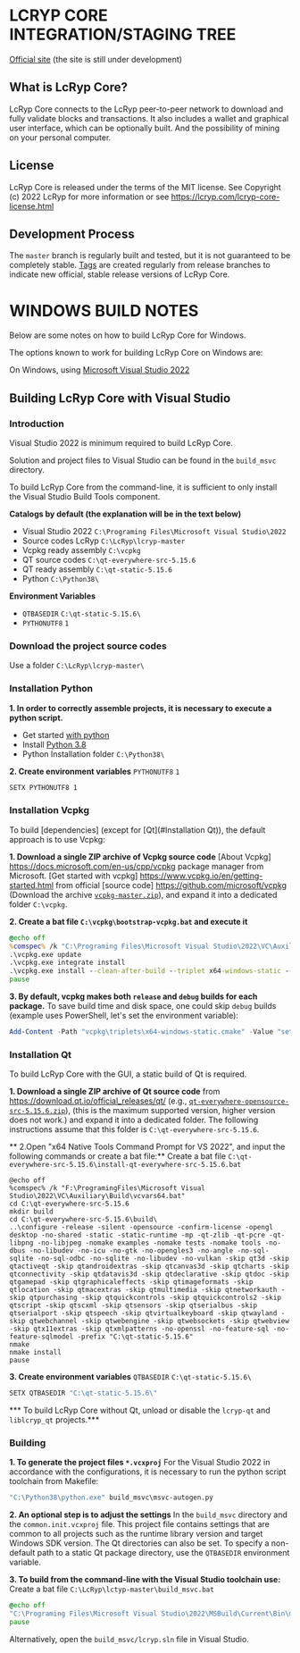 LCRYP CORE INTEGRATION/STAGING TREE
===================================

[Official site](https://www.lcryp.com) (the site is still under development)

What is LcRyp Core?
-------------------

LcRyp Core connects to the LcRyp peer-to-peer network to download and fully
validate blocks and transactions. It also includes a wallet and graphical user
interface, which can be optionally built. And the possibility of mining on 
your personal computer.

License
-------

LcRyp Core is released under the terms of the MIT license. See Copyright (c) 2022 LcRyp for more
information or see https://lcryp.com/lcryp-core-license.html

Development Process
-------------------

The `master` branch is regularly built and tested, but it is not guaranteed to be
completely stable. [Tags](https://github.com/lcryp/lcryp/tags) are created
regularly from release branches to indicate new official, stable release versions of LcRyp Core.

WINDOWS BUILD NOTES
====================

Below are some notes on how to build LcRyp Core for Windows.

The options known to work for building LcRyp Core on Windows are:

On Windows, using [Microsoft Visual Studio 2022](https://www.visualstudio.com)

Building LcRyp Core with Visual Studio
--------------------------------------

### Introduction

Visual Studio 2022 is minimum required to build LcRyp Core.

Solution and project files to Visual Studio can be found in the `build_msvc` directory.

To build LcRyp Core from the command-line, it is sufficient to only install the Visual Studio Build Tools component.

**Catalogs by default (the explanation will be in the text below)**

* Visual Studio 2022 `C:\Programing Files\Microsoft Visual Studio\2022`
* Source codes LcRyp `C:\LcRyp\lcryp-master`
* Vcpkg ready assembly `C:\vcpkg`
* QT source codes `C:\qt-everywhere-src-5.15.6`
* QT ready assembly `C:\qt-static-5.15.6`
* Python `C:\Python38\`

**Environment Variables**

* `QTBASEDIR` `C:\qt-static-5.15.6\`
* `PYTHONUTF8` `1`

### Download the project source codes

Use a folder `C:\LcRyp\lcryp-master\`

###  Installation Python

**1. In order to correctly assemble projects, it is necessary to execute a python script.**
* Get started [with python](https://www.python.org)
* Install [Python 3.8](https://www.python.org/ftp/python/3.8.0/python-3.8.0-amd64.exe) 
* Python Installation folder `C:\Python38\`

**2. Create environment variables** 
`PYTHONUTF8` `1`

```cmd
SETX PYTHONUTF8 1
```

### Installation Vcpkg

To build [dependencies] (except for [Qt](#Installation Qt)), the default approach is to use Vcpkg:

**1. Download a single ZIP archive of Vcpkg source code** 
[About Vcpkg] https://docs.microsoft.com/en-us/cpp/vcpkg package manager from Microsoft.
[Get started with vcpkg] https://www.vcpkg.io/en/getting-started.html
from official [source code] https://github.com/microsoft/vcpkg 
(Download the archive [`vcpkg-master.zip`](https://github.com/microsoft/vcpkg/archive/refs/heads/master.zip)), 
and expand it into a dedicated folder `C:\vcpkg`. 

**2. Create a bat file `C:\vcpkg\bootstrap-vcpkg.bat` and execute it**

```cmd
@echo off
%comspec% /k "C:\Programing Files\Microsoft Visual Studio\2022\VC\Auxiliary\Build\vcvars64.bat"
.\vcpkg.exe update
.\vcpkg.exe integrate install
.\vcpkg.exe install --clean-after-build --triplet x64-windows-static --x-manifest-root "C:\LcRyp\lctyp-master\build_msvc" 
pause
```

**3. By default, vcpkg makes both `release` and `debug` builds for each package.**
To save build time and disk space, one could skip `debug` builds (example uses PowerShell, let's set the environment variable): 
```powershell
Add-Content -Path "vcpkg\triplets\x64-windows-static.cmake" -Value "set(VCPKG_BUILD_TYPE release)"
```

### Installation Qt

To build LcRyp Core with the GUI, a static build of Qt is required.

**1. Download a single ZIP archive of Qt source code** 
from https://download.qt.io/official_releases/qt/ 
(e.g., [`qt-everywhere-opensource-src-5.15.6.zip`](https://download.qt.io/official_releases/qt/5.15/5.15.6/single/qt-everywhere-opensource-src-5.15.6.zip)), 
(this is the maximum supported version, higher version does not work.) and expand it into a dedicated folder. 
The following instructions assume that this folder is `C:\qt-everywhere-src-5.15.6`.

** 2.Open "x64 Native Tools Command Prompt for VS 2022", and input the following commands or create a bat file:** 
Create a bat file `C:\qt-everywhere-src-5.15.6\install-qt-everywhere-src-5.15.6.bat`

```
@echo off
%comspec% /k "F:\ProgramingFiles\Microsoft Visual Studio\2022\VC\Auxiliary\Build\vcvars64.bat"
cd C:\qt-everywhere-src-5.15.6
mkdir build
cd C:\qt-everywhere-src-5.15.6\build\
..\configure -release -silent -opensource -confirm-license -opengl desktop -no-shared -static -static-runtime -mp -qt-zlib -qt-pcre -qt-libpng -no-libjpeg -nomake examples -nomake tests -nomake tools -no-dbus -no-libudev -no-icu -no-gtk -no-opengles3 -no-angle -no-sql-sqlite -no-sql-odbc -no-sqlite -no-libudev -no-vulkan -skip qt3d -skip qtactiveqt -skip qtandroidextras -skip qtcanvas3d -skip qtcharts -skip qtconnectivity -skip qtdatavis3d -skip qtdeclarative -skip qtdoc -skip qtgamepad -skip qtgraphicaleffects -skip qtimageformats -skip qtlocation -skip qtmacextras -skip qtmultimedia -skip qtnetworkauth -skip qtpurchasing -skip qtquickcontrols -skip qtquickcontrols2 -skip qtscript -skip qtscxml -skip qtsensors -skip qtserialbus -skip qtserialport -skip qtspeech -skip qtvirtualkeyboard -skip qtwayland -skip qtwebchannel -skip qtwebengine -skip qtwebsockets -skip qtwebview -skip qtx11extras -skip qtxmlpatterns -no-openssl -no-feature-sql -no-feature-sqlmodel -prefix "C:\qt-static-5.15.6"
nmake
nmake install
pause
```

**3. Create environment variables** 
`QTBASEDIR` `C:\qt-static-5.15.6\` 

```cmd
SETX QTBASEDIR "C:\qt-static-5.15.6\"
```

*** To build LcRyp Core without Qt, unload or disable the `lcryp-qt` and `liblcryp_qt` projects.***

### Building

**1. To generate the project files `*.vcxproj`**
For the Visual Studio 2022 in accordance with the configurations, it is necessary to run the python script toolchain from Makefile:

```cmd
"C:\Python38\python.exe" build_msvc\msvc-autogen.py
```

**2. An optional step is to adjust the settings** 
In the `build_msvc` directory and the `common.init.vcxproj` file. 
This project file contains settings that are common to all projects such as the runtime library version and target Windows SDK version. 
The Qt directories can also be set. To specify a non-default path to a static Qt package directory, use the `QTBASEDIR` environment variable.

**3. To build from the command-line with the Visual Studio toolchain use:**
Create a bat file `C:\LcRyp\lctyp-master\build_msvc.bat`

```cmd
@echo off
"C:\Programing Files\Microsoft Visual Studio\2022\MSBuild\Current\Bin\msbuild.exe" build_msvc\lcryp.sln -property:Configuration=Release -maxCpuCount -verbosity:minimal
pause
```

Alternatively, open the `build_msvc/lcryp.sln` file in Visual Studio.
